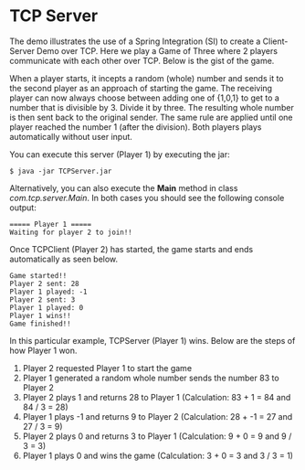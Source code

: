 TCP Server
==========

The demo illustrates the use of a Spring Integration (SI) to create a Client-Server Demo over TCP. Here we play a Game of Three where 2 players communicate with each other over TCP. Below is the gist of the game.

When a player starts, it incepts a random (whole) number and sends it to the second player as an approach of starting the game.
The receiving player can now always choose between adding one of {­1,0,1} to get to a number that is divisible by 3. Divide it by three. The resulting whole number is then sent back to the original sender. The same rule are applied until one player reached the number 1 (after the division). Both players plays automatically without user input. 

You can execute this server (Player 1) by executing the jar:

    $ java -jar TCPServer.jar

Alternatively, you can also execute the **Main** method in class *com.tcp.server.Main*. In both cases you should see the following console output:

	===== Player 1 =====
	Waiting for player 2 to join!!

Once TCPClient (Player 2) has started, the game starts and ends automatically as seen below.

    Game started!!
	Player 2 sent: 28
	Player 1 played: -1
	Player 2 sent: 3
	Player 1 played: 0
	Player 1 wins!!
	Game finished!!

In this particular example, TCPServer (Player 1) wins. Below are the steps of how Player 1 won.
1. Player 2 requested Player 1 to start the game
2. Player 1 generated a random whole number sends the number 83 to Player 2
3. Player 2 plays 1 and returns 28 to Player 1 (Calculation: 83 + 1 = 84 and 84 / 3 = 28)
4. Player 1 plays -1 and returns 9 to Player 2 (Calculation: 28 + -1 = 27 and 27 / 3 = 9)
5. Player 2 plays 0 and returns 3 to Player 1 (Calculation: 9 + 0 = 9 and 9 / 3 = 3)
6. Player 1 plays 0 and wins the game (Calculation: 3 + 0 = 3 and 3 / 3 = 1)
 